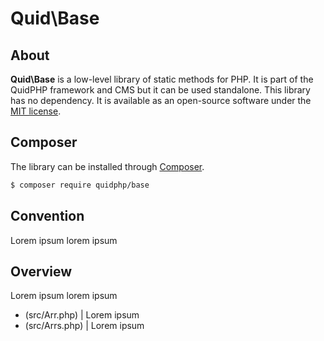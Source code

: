 # Quid\Base

## About
**Quid\Base** is a low-level library of static methods for PHP. It is part of the QuidPHP framework and CMS but it can be used standalone. This library has no dependency. It is available as an open-source software under the [MIT license](LICENSE).

## Composer
The library can be installed through [Composer](https://getcomposer.org). 
``` bash
$ composer require quidphp/base
```

## Convention
Lorem ipsum lorem ipsum

## Overview
Lorem ipsum lorem ipsum
- (src/Arr.php) | Lorem ipsum
- (src/Arrs.php) | Lorem ipsum
